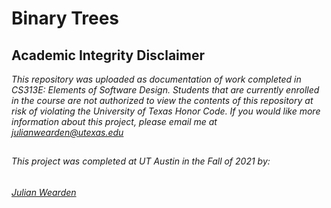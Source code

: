 # Binary Trees

## Academic Integrity Disclaimer

*This repository was uploaded as documentation of work completed in CS313E: Elements of Software Design. Students that are currently enrolled in the course are not authorized to view the contents of this repository at risk of violating the University of Texas Honor Code. If you would like more information about this project, please email me at julianwearden@utexas.edu*

##
###### This project was completed at UT Austin in the Fall of 2021 by: 
###### <a href="mailto:julianwearden@utexas.edu">Julian Wearden